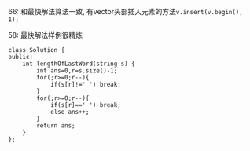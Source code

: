 66: 和最快解法算法一致, 有vector头部插入元素的方法`v.insert(v.begin(), 1);`

58: 最快解法样例很精炼
```
class Solution {
public:
    int lengthOfLastWord(string s) {
        int ans=0,r=s.size()-1;
        for(;r>=0;r--){
            if(s[r]!=' ') break;
        }
        for(;r>=0;r--){
            if(s[r]==' ') break;
            else ans++;
        }
        return ans;
    }
};
```